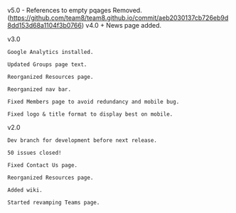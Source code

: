 v5.0
	- References to empty pqages Removed. (https://github.com/team8/team8.github.io/commit/aeb2030137cb726eb9d8dd153d68a1104f3b0766)
v4.0
	+ News page added.
	
v3.0

	Google Analytics installed.

	Updated Groups page text.

	Reorganized Resources page.

	Reorganized nav bar.

	Fixed Members page to avoid redundancy and mobile bug.

	Fixed logo & title format to display best on mobile.

v2.0

	Dev branch for development before next release.

	50 issues closed!

	Fixed Contact Us page.

	Reorganized Resources page.

	Added wiki.

	Started revamping Teams page.
